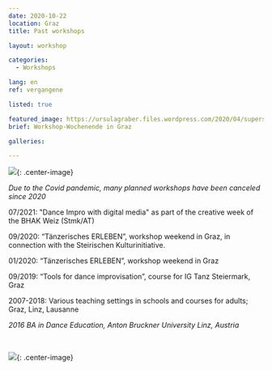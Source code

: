 ```yaml
---
date: 2020-10-22
location: Graz
title: Past workshops

layout: workshop

categories:
  - Workshops

lang: en
ref: vergangene

listed: true

featured_image: https://ursulagraber.files.wordpress.com/2020/04/superselfie.jpg??w=500&fit=crop
brief: Workshop-Wochenende in Graz

galleries:

---
```

![](https://ursulagraber.files.wordpress.com/2021/12/dscf4041.jpg){: .center-image}
<br>


*Due to the Covid pandemic, many planned workshops have been canceled since 2020*<br>



07/2021: "Dance Impro with digital media" as part of the creative week of the BHAK Weiz (Stmk/AT)
<br>

09/2020: “Tänzerisches ERLEBEN”, workshop weekend in Graz, in connection with the Steirischen Kulturinitiative.<br>

01/2020: “Tänzerisches ERLEBEN”, workshop weekend in Graz<br>

09/2019:  “Tools for dance improvisation”, course for IG Tanz Steiermark, Graz<br>

2007-2018: Various teaching settings in schools and courses for adults; Graz, Linz, Lausanne
<br>

*2016 BA in Dance Education, Anton Bruckner University Linz, Austria*


<br>

![](https://ursulagraber.files.wordpress.com/2021/12/portrait-2.jpg){: .center-image}
